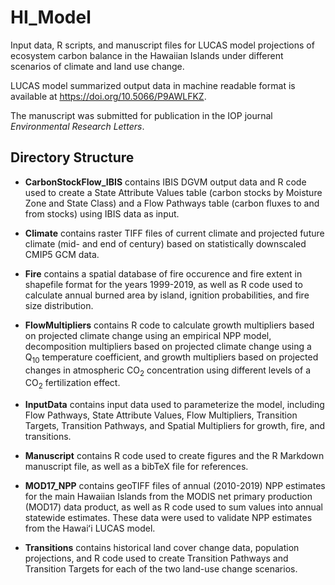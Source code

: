 # HI_Model

Input data, R scripts, and manuscript files for LUCAS model projections of ecosystem carbon balance in the Hawaiian Islands under different scenarios of climate and land use change. 

LUCAS model summarized output data in machine readable format is available at https://doi.org/10.5066/P9AWLFKZ.
 

The manuscript was submitted for publication in the IOP journal *Environmental Research Letters*.  

## Directory Structure

* __CarbonStockFlow_IBIS__ contains IBIS DGVM output data and R code used to create a State Attribute Values table (carbon stocks by Moisture Zone and State Class) and a Flow Pathways table (carbon fluxes to and from stocks) using IBIS data as input. 

* __Climate__ contains raster TIFF files of current climate and projected future climate (mid- and end of century) based on statistically downscaled CMIP5 GCM data. 

* __Fire__ contains a spatial database of fire occurence and fire extent in shapefile format for the years 1999-2019, as well as R code used to calculate annual burned area by island, ignition probabilities, and fire size distribution. 

* __FlowMultipliers__ contains R code to calculate growth multipliers based on projected climate change using an empirical NPP model, decomposition multipliers based on projected climate change using a Q<sub>10</sub> temperature coefficient, and growth multipliers based on projected changes in atmospheric CO<sub>2</sub> concentration using different levels of a CO<sub>2</sub> fertilization effect. 

* __InputData__ contains input data used to parameterize the model, including Flow Pathways, State Attribute Values, Flow Multipliers, Transition Targets, Transition Pathways, and Spatial Multipliers for growth, fire, and transitions. 

* __Manuscript__ contains R code used to create figures and the R Markdown manuscript file, as well as a bibTeX file for references. 

* __MOD17_NPP__ contains geoTIFF files of annual (2010-2019) NPP estimates for the main Hawaiian Islands from the MODIS net primary production (MOD17) data product, as well as R code used to sum values into annual statewide estimates. These data were used to validate NPP estimates from the Hawaiʻi LUCAS model.  

* __Transitions__ contains historical land cover change data, population projections, and R code used to create Transition Pathways and Transition Targets for each of the two land-use change scenarios. 


